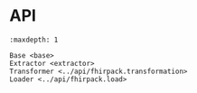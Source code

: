 # API

```{toctree}
:maxdepth: 1

Base <base>
Extractor <extractor>
Transformer <../api/fhirpack.transformation>
Loader <../api/fhirpack.load>
```
